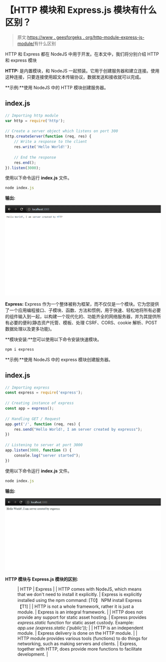# 【HTTP 模块和 Express.js 模块有什么区别？

> 原文:[https://www . geesforgeks . org/http-module-express-js-module/](https://www.geeksforgeeks.org/what-are-the-differences-between-http-module-and-express-js-module/)有什么区别

HTTP 和 Express 都在 NodeJS 中用于开发。在本文中，我们将分别介绍 HTTP 和 express 模块

**HTTP:** 是内置模块，和 NodeJS 一起预装。它用于创建服务器和建立连接。使用这种连接，只要连接使用超文本传输协议，数据发送和接收就可以完成。

**示例:**使用 NodeJS 中的 HTTP 模块创建服务器。

## index.js

```js
// Importing http module 
var http = require('http');

// Create a server object which listens on port 300
http.createServer(function (req, res) {
    // Write a response to the client
    res.write('Hello World!');

    // End the response
    res.end();
}).listen(3000);
```

使用以下命令运行 **index.js** 文件。

```js
node index.js
```

**输出:**

![](img/acd1bb4b59c29273f6b69eb8e087e530.png)

**Express:** Express 作为一个整体被称为框架，而不仅仅是一个模块。它为您提供了一个应用编程接口、子模块、函数、方法和惯例，用于快速、轻松地将所有必要的组件输入到一起，以构建一个现代化的、功能齐全的网络服务器，并为其提供所有必要的便利(静态资产托管、模板、处理 CSRF、CORS、cookie 解析、POST 数据处理以及更多功能)。

**模块安装:**您可以使用以下命令安装快速模块。

```js
npm i express
```

**示例:**使用 NodeJS 中的 express 模块创建服务器。

## index.js

```js
// Importing express
const express = require('express');

// Creating instance of express
const app = express();

// Handling GET / Request
app.get('/', function (req, res) {
    res.send("Hello World!, I am server created by expresss");
})

// Listening to server at port 3000
app.listen(3000, function () {
    console.log("server started");
})
```

使用以下命令运行 **index.js** 文件。

```js
node index.js
```

**输出:**

![](img/5a2b866c2d130f5c0d82804e16464371.png)

**HTTP 模块与 Express.js 模块的区别:**

<figure class="table">

| HTTP | Express |
| HTTP comes with NodeJS, which means that we don't need to install it explicitly. | Express is explicitly installed using the npm command: [T0】 NPM install Express 【T1] |
| HTTP is not a whole framework, rather it is just a module. | Express is an integral framework. |
| HTTP does not provide any support for static asset hosting. | Express provides *express.static* function for static asset custody. Example: *app.use (express.static ('public'));* |
| HTTP is an independent module. | Express delivery is done on the HTTP module. |
| HTTP module provides various tools (functions) to do things for networking, such as making servers and clients. | Express, together with HTTP, does provide more functions to facilitate development. |

</figure>